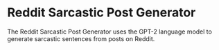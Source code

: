 # Reddit Sarcastic Post Generator

The Reddit Sarcastic Post Generator uses the GPT-2 language model to generate sarcastic sentences from posts on Reddit.
